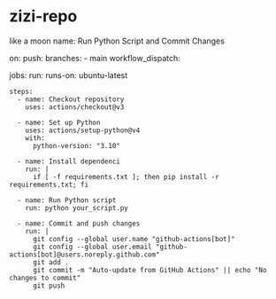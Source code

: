 # zizi-repo
like a moon
name: Run Python Script and Commit Changes

on:
  push:
    branches:
      - main
  workflow_dispatch:

jobs:
  run:
    runs-on: ubuntu-latest

    steps:
      - name: Checkout repository
        uses: actions/checkout@v3

      - name: Set up Python
        uses: actions/setup-python@v4
        with:
          python-version: "3.10"

      - name: Install dependenci
        run: |
          if [ -f requirements.txt ]; then pip install -r requirements.txt; fi

      - name: Run Python script
        run: python your_script.py

      - name: Commit and push changes
        run: |
          git config --global user.name "github-actions[bot]"
          git config --global user.email "github-actions[bot]@users.noreply.github.com"
          git add .
          git commit -m "Auto-update from GitHub Actions" || echo "No changes to commit"
          git push

